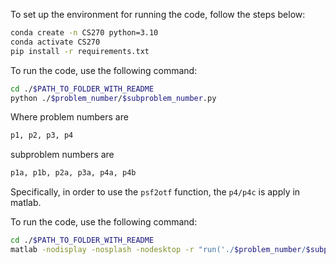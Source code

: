 To set up the environment for running the code, follow the steps below:
```bash
conda create -n CS270 python=3.10
conda activate CS270
pip install -r requirements.txt
```

To run the code, use the following command:
```bash
cd ./$PATH_TO_FOLDER_WITH_README
python ./$problem_number/$subproblem_number.py
```

Where problem numbers are
```bash
p1, p2, p3, p4
```

subproblem numbers are
```bash
p1a, p1b, p2a, p3a, p4a, p4b
```

Specifically, in order to use the `psf2otf` function, the `p4/p4c` is apply in matlab.

To run the code, use the following command:
```bash
cd ./$PATH_TO_FOLDER_WITH_README
matlab -nodisplay -nosplash -nodesktop -r "run('./$problem_number/$subproblem_number.m');exit;"
```

